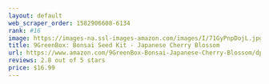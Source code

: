 ```yaml
---
layout: default 
﻿web_scraper_order: 1582906608-6134
rank: #16
image: https://images-na.ssl-images-amazon.com/images/I/71GyPnpDojL.jpg
title: 9GreenBox: Bonsai Seed Kit - Japanese Cherry Blossom
url: https://www.amazon.com/9GreenBox-Bonsai-Japanese-Cherry-Blossom/dp/B00GIY9P6M/ref=zg_mw_grocery_16?_encoding=UTF8&psc=1&refRID=60J9MNPBBWB8RKQXQSF9
reviews: 2.8 out of 5 stars
price: $16.99 
---
```

